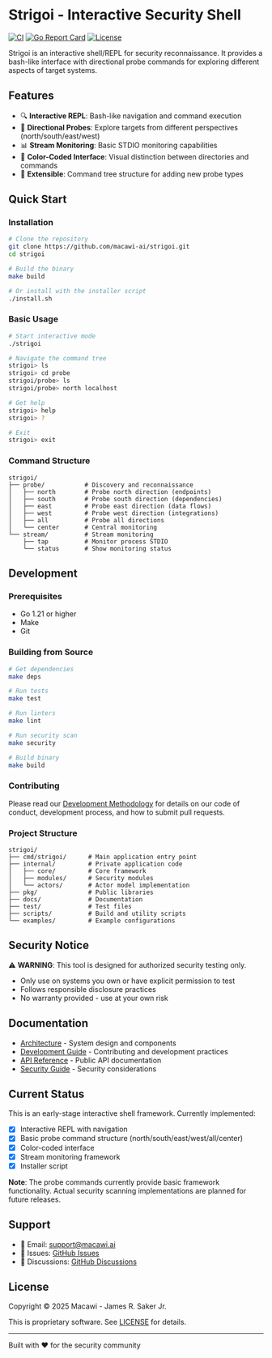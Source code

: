 # Strigoi - Interactive Security Shell

[![CI](https://github.com/macawi-ai/strigoi/actions/workflows/ci.yml/badge.svg)](https://github.com/macawi-ai/strigoi/actions/workflows/ci.yml)
[![Go Report Card](https://goreportcard.com/badge/github.com/macawi-ai/strigoi)](https://goreportcard.com/report/github.com/macawi-ai/strigoi)
[![License](https://img.shields.io/badge/License-Proprietary-red.svg)](LICENSE)

Strigoi is an interactive shell/REPL for security reconnaissance. It provides a bash-like interface with directional probe commands for exploring different aspects of target systems.

## Features

- 🔍 **Interactive REPL**: Bash-like navigation and command execution
- 🧭 **Directional Probes**: Explore targets from different perspectives (north/south/east/west)
- 📊 **Stream Monitoring**: Basic STDIO monitoring capabilities
- 🎨 **Color-Coded Interface**: Visual distinction between directories and commands
- 🔧 **Extensible**: Command tree structure for adding new probe types

## Quick Start

### Installation

```bash
# Clone the repository
git clone https://github.com/macawi-ai/strigoi.git
cd strigoi

# Build the binary
make build

# Or install with the installer script
./install.sh
```

### Basic Usage

```bash
# Start interactive mode
./strigoi

# Navigate the command tree
strigoi> ls
strigoi> cd probe
strigoi/probe> ls
strigoi/probe> north localhost

# Get help
strigoi> help
strigoi> ?

# Exit
strigoi> exit
```

### Command Structure

```
strigoi/
├── probe/           # Discovery and reconnaissance
│   ├── north        # Probe north direction (endpoints)
│   ├── south        # Probe south direction (dependencies)
│   ├── east         # Probe east direction (data flows)
│   ├── west         # Probe west direction (integrations)
│   ├── all          # Probe all directions
│   └── center       # Central monitoring
└── stream/          # Stream monitoring
    ├── tap          # Monitor process STDIO
    └── status       # Show monitoring status
```

## Development

### Prerequisites

- Go 1.21 or higher
- Make
- Git

### Building from Source

```bash
# Get dependencies
make deps

# Run tests
make test

# Run linters
make lint

# Run security scan
make security

# Build binary
make build
```

### Contributing

Please read our [Development Methodology](docs/DEVELOPMENT_METHODOLOGY.md) for details on our code of conduct, development process, and how to submit pull requests.

### Project Structure

```
strigoi/
├── cmd/strigoi/      # Main application entry point
├── internal/         # Private application code
│   ├── core/         # Core framework
│   ├── modules/      # Security modules
│   └── actors/       # Actor model implementation
├── pkg/              # Public libraries
├── docs/             # Documentation
├── test/             # Test files
├── scripts/          # Build and utility scripts
└── examples/         # Example configurations
```

## Security Notice

⚠️ **WARNING**: This tool is designed for authorized security testing only. 

- Only use on systems you own or have explicit permission to test
- Follows responsible disclosure practices
- No warranty provided - use at your own risk

## Documentation

- [Architecture](docs/ARCHITECTURE.md) - System design and components
- [Development Guide](docs/DEVELOPMENT_METHODOLOGY.md) - Contributing and development practices
- [API Reference](docs/API.md) - Public API documentation
- [Security Guide](docs/SECURITY.md) - Security considerations

## Current Status

This is an early-stage interactive shell framework. Currently implemented:

- [x] Interactive REPL with navigation
- [x] Basic probe command structure (north/south/east/west/all/center)
- [x] Color-coded interface
- [x] Stream monitoring framework
- [x] Installer script

**Note**: The probe commands currently provide basic framework functionality. Actual security scanning implementations are planned for future releases.

## Support

- 📧 Email: support@macawi.ai
- 🐛 Issues: [GitHub Issues](https://github.com/macawi-ai/strigoi/issues)
- 💬 Discussions: [GitHub Discussions](https://github.com/macawi-ai/strigoi/discussions)

## License

Copyright © 2025 Macawi - James R. Saker Jr.

This is proprietary software. See [LICENSE](LICENSE) for details.

---

Built with ♥️ for the security community